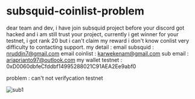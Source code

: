 # subsquid-coinlist-problem

dear team and dev, i have join subsquid project before your discord got hacked and i am still trust your project, 
currently i get winner for your testnet, i got rank 20 but i can't claim my reward i don't know conlist very difficulty to contacting support. 
my detail :
email subsquid : nruddin7@gmail.com
email coinlist : karwekenam@gmail.com
sub email : ariaprianto97@outlook.com
my wallet testnet : 0xD0060dbfeCfddbf14995288021C91AEA2Ee9abf0

problem : can't not verifycation testnet



![sub1](https://github.com/nashirudin/subsquid-coinlist-problem/assets/35358228/1d819c4a-02c7-48ed-9a9f-aea65b170dcd)


